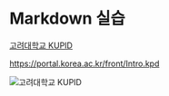 # Markdown 실습

[고려대학교 KUPID](https://portal.korea.ac.kr/front/Intro.kpd)

<https://portal.korea.ac.kr/front/Intro.kpd>

![고려대학교 KUPID](./무제2.jpg)
